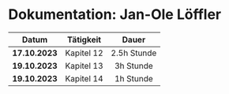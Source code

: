 # Dokumentation: Jan-Ole Löffler

| Datum | Tätigkeit | Dauer
|:------:|:---------------:|:----------:|
| **17.10.2023** | Kapitel 12 | 2.5h Stunde | 
| **19.10.2023** | Kapitel 13 | 3h Stunde | 
| **19.10.2023** | Kapitel 14 | 1h Stunde | 
